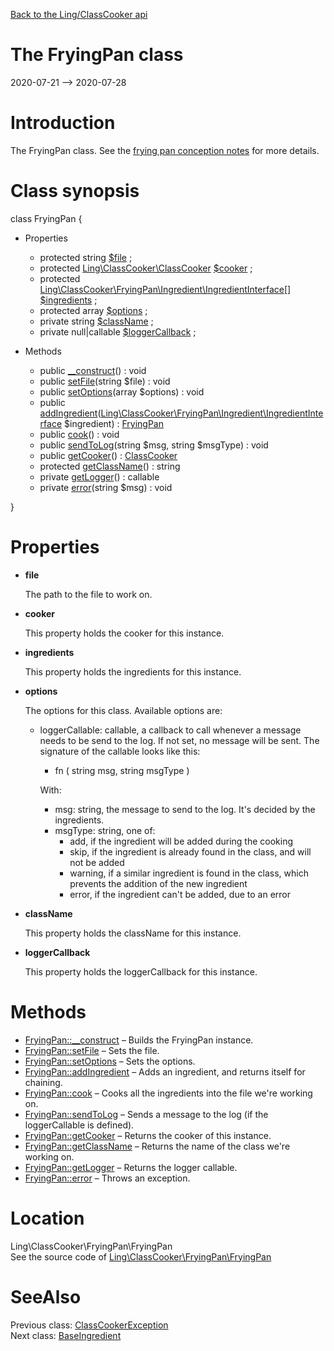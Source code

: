 [Back to the Ling/ClassCooker api](https://github.com/lingtalfi/ClassCooker/blob/master/doc/api/Ling/ClassCooker.md)



The FryingPan class
================
2020-07-21 --> 2020-07-28






Introduction
============

The FryingPan class.
See the [frying pan conception notes](https://github.com/lingtalfi/ClassCooker/blob/master/doc/pages/frying-pan-conception-notes.md) for more details.



Class synopsis
==============


class <span class="pl-k">FryingPan</span>  {

- Properties
    - protected string [$file](#property-file) ;
    - protected [Ling\ClassCooker\ClassCooker](https://github.com/lingtalfi/ClassCooker/blob/master/doc/api/Ling/ClassCooker/ClassCooker.md) [$cooker](#property-cooker) ;
    - protected [Ling\ClassCooker\FryingPan\Ingredient\IngredientInterface[]](https://github.com/lingtalfi/ClassCooker/blob/master/doc/api/Ling/ClassCooker/FryingPan/Ingredient/IngredientInterface.md) [$ingredients](#property-ingredients) ;
    - protected array [$options](#property-options) ;
    - private string [$className](#property-className) ;
    - private null|callable [$loggerCallback](#property-loggerCallback) ;

- Methods
    - public [__construct](https://github.com/lingtalfi/ClassCooker/blob/master/doc/api/Ling/ClassCooker/FryingPan/FryingPan/__construct.md)() : void
    - public [setFile](https://github.com/lingtalfi/ClassCooker/blob/master/doc/api/Ling/ClassCooker/FryingPan/FryingPan/setFile.md)(string $file) : void
    - public [setOptions](https://github.com/lingtalfi/ClassCooker/blob/master/doc/api/Ling/ClassCooker/FryingPan/FryingPan/setOptions.md)(array $options) : void
    - public [addIngredient](https://github.com/lingtalfi/ClassCooker/blob/master/doc/api/Ling/ClassCooker/FryingPan/FryingPan/addIngredient.md)([Ling\ClassCooker\FryingPan\Ingredient\IngredientInterface](https://github.com/lingtalfi/ClassCooker/blob/master/doc/api/Ling/ClassCooker/FryingPan/Ingredient/IngredientInterface.md) $ingredient) : [FryingPan](https://github.com/lingtalfi/ClassCooker/blob/master/doc/api/Ling/ClassCooker/FryingPan/FryingPan.md)
    - public [cook](https://github.com/lingtalfi/ClassCooker/blob/master/doc/api/Ling/ClassCooker/FryingPan/FryingPan/cook.md)() : void
    - public [sendToLog](https://github.com/lingtalfi/ClassCooker/blob/master/doc/api/Ling/ClassCooker/FryingPan/FryingPan/sendToLog.md)(string $msg, string $msgType) : void
    - public [getCooker](https://github.com/lingtalfi/ClassCooker/blob/master/doc/api/Ling/ClassCooker/FryingPan/FryingPan/getCooker.md)() : [ClassCooker](https://github.com/lingtalfi/ClassCooker/blob/master/doc/api/Ling/ClassCooker/ClassCooker.md)
    - protected [getClassName](https://github.com/lingtalfi/ClassCooker/blob/master/doc/api/Ling/ClassCooker/FryingPan/FryingPan/getClassName.md)() : string
    - private [getLogger](https://github.com/lingtalfi/ClassCooker/blob/master/doc/api/Ling/ClassCooker/FryingPan/FryingPan/getLogger.md)() : callable
    - private [error](https://github.com/lingtalfi/ClassCooker/blob/master/doc/api/Ling/ClassCooker/FryingPan/FryingPan/error.md)(string $msg) : void

}




Properties
=============

- <span id="property-file"><b>file</b></span>

    The path to the file to work on.
    
    

- <span id="property-cooker"><b>cooker</b></span>

    This property holds the cooker for this instance.
    
    

- <span id="property-ingredients"><b>ingredients</b></span>

    This property holds the ingredients for this instance.
    
    

- <span id="property-options"><b>options</b></span>

    The options for this class.
    Available options are:
    
    - loggerCallable: callable, a callback to call whenever a message needs to be send to the log.
         If not set, no message will be sent.
         The signature of the callable looks like this:
         - fn ( string msg, string msgType )
    
         With:
         - msg: string, the message to send to the log. It's decided by the ingredients.
         - msgType: string, one of:
             - add,      if the ingredient will be added during the cooking
             - skip,     if the ingredient is already found in the class, and will not be added
             - warning,  if a similar ingredient is found in the class, which prevents the addition of the new ingredient
             - error,    if the ingredient can't be added, due to an error
    
    

- <span id="property-className"><b>className</b></span>

    This property holds the className for this instance.
    
    

- <span id="property-loggerCallback"><b>loggerCallback</b></span>

    This property holds the loggerCallback for this instance.
    
    



Methods
==============

- [FryingPan::__construct](https://github.com/lingtalfi/ClassCooker/blob/master/doc/api/Ling/ClassCooker/FryingPan/FryingPan/__construct.md) &ndash; Builds the FryingPan instance.
- [FryingPan::setFile](https://github.com/lingtalfi/ClassCooker/blob/master/doc/api/Ling/ClassCooker/FryingPan/FryingPan/setFile.md) &ndash; Sets the file.
- [FryingPan::setOptions](https://github.com/lingtalfi/ClassCooker/blob/master/doc/api/Ling/ClassCooker/FryingPan/FryingPan/setOptions.md) &ndash; Sets the options.
- [FryingPan::addIngredient](https://github.com/lingtalfi/ClassCooker/blob/master/doc/api/Ling/ClassCooker/FryingPan/FryingPan/addIngredient.md) &ndash; Adds an ingredient, and returns itself for chaining.
- [FryingPan::cook](https://github.com/lingtalfi/ClassCooker/blob/master/doc/api/Ling/ClassCooker/FryingPan/FryingPan/cook.md) &ndash; Cooks all the ingredients into the file we're working on.
- [FryingPan::sendToLog](https://github.com/lingtalfi/ClassCooker/blob/master/doc/api/Ling/ClassCooker/FryingPan/FryingPan/sendToLog.md) &ndash; Sends a message to the log (if the loggerCallable is defined).
- [FryingPan::getCooker](https://github.com/lingtalfi/ClassCooker/blob/master/doc/api/Ling/ClassCooker/FryingPan/FryingPan/getCooker.md) &ndash; Returns the cooker of this instance.
- [FryingPan::getClassName](https://github.com/lingtalfi/ClassCooker/blob/master/doc/api/Ling/ClassCooker/FryingPan/FryingPan/getClassName.md) &ndash; Returns the name of the class we're working on.
- [FryingPan::getLogger](https://github.com/lingtalfi/ClassCooker/blob/master/doc/api/Ling/ClassCooker/FryingPan/FryingPan/getLogger.md) &ndash; Returns the logger callable.
- [FryingPan::error](https://github.com/lingtalfi/ClassCooker/blob/master/doc/api/Ling/ClassCooker/FryingPan/FryingPan/error.md) &ndash; Throws an exception.





Location
=============
Ling\ClassCooker\FryingPan\FryingPan<br>
See the source code of [Ling\ClassCooker\FryingPan\FryingPan](https://github.com/lingtalfi/ClassCooker/blob/master/FryingPan/FryingPan.php)



SeeAlso
==============
Previous class: [ClassCookerException](https://github.com/lingtalfi/ClassCooker/blob/master/doc/api/Ling/ClassCooker/Exception/ClassCookerException.md)<br>Next class: [BaseIngredient](https://github.com/lingtalfi/ClassCooker/blob/master/doc/api/Ling/ClassCooker/FryingPan/Ingredient/BaseIngredient.md)<br>

